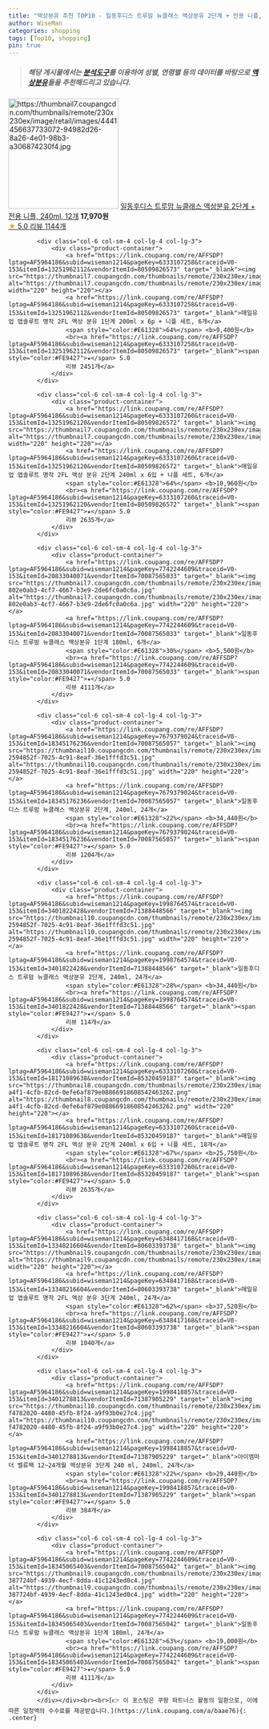 ```yaml
---
title: "액상분유 추천 TOP10 - 일동후디스 트루맘 뉴클래스 액상분유 2단계 + 전용 니플, 240ml, 12개"
author: WiseMan
categories: shopping
tags: [Top10, shopping]
pin: true
---
```


> ##### 해당 게시물에서는 [**분석도구**](https://itemscout.io/)를 이용하여 **성별**, **연령별** 등의 데이터를 바탕으로 [**액상분유**](https://link.coupang.com/a/baae76)들을 추천해드리고 있습니다.
<div class="container"><div class="row">
            <div class="col-6 col-sm-4 col-lg-4 col-lg-3">
                <div class="product-container">
                    <a href="https://link.coupang.com/re/AFFSDP?lptag=AF5964186&subid=wiseman1214&pageKey=1998763879&traceid=V0-153&itemId=3401820980&vendorItemId=71388447210" target="_blank"><img src="https://thumbnail7.coupangcdn.com/thumbnails/remote/230x230ex/image/retail/images/4441456637733072-94982d26-8a26-4e01-98b3-a306874230f4.jpg" alt="https://thumbnail7.coupangcdn.com/thumbnails/remote/230x230ex/image/retail/images/4441456637733072-94982d26-8a26-4e01-98b3-a306874230f4.jpg" width="220" height="220"></a>
                    <a href="https://link.coupang.com/re/AFFSDP?lptag=AF5964186&subid=wiseman1214&pageKey=1998763879&traceid=V0-153&itemId=3401820980&vendorItemId=71388447210" target="_blank">일동후디스 트루맘 뉴클래스 액상분유 2단계 + 전용 니플, 240ml, 12개</a>
                    <span style="color:#E61328"></span> <b>17,970원</b>
                    <br><a href="https://link.coupang.com/re/AFFSDP?lptag=AF5964186&subid=wiseman1214&pageKey=1998763879&traceid=V0-153&itemId=3401820980&vendorItemId=71388447210" target="_blank"><span style="color:#FE9427">★</span> 5.0
                    리뷰 1144개</a>
                </div>
            </div>
            
            <div class="col-6 col-sm-4 col-lg-4 col-lg-3">
                <div class="product-container">
                    <a href="https://link.coupang.com/re/AFFSDP?lptag=AF5964186&subid=wiseman1214&pageKey=6333107258&traceid=V0-153&itemId=13251962112&vendorItemId=80509826573" target="_blank"><img src="https://thumbnail7.coupangcdn.com/thumbnails/remote/230x230ex/image/rs_quotation_api/uofhzhr9/c4ad32cbfe9b4bdb8422a3285ed867f8.jpg" alt="https://thumbnail7.coupangcdn.com/thumbnails/remote/230x230ex/image/rs_quotation_api/uofhzhr9/c4ad32cbfe9b4bdb8422a3285ed867f8.jpg" width="220" height="220"></a>
                    <a href="https://link.coupang.com/re/AFFSDP?lptag=AF5964186&subid=wiseman1214&pageKey=6333107258&traceid=V0-153&itemId=13251962112&vendorItemId=80509826573" target="_blank">매일유업 앱솔루트 명작 2FL 액상 분유 1단계 200ml x 6p + 니플 세트, 6개</a>
                    <span style="color:#E61328">64%</span> <b>9,400원</b>
                    <br><a href="https://link.coupang.com/re/AFFSDP?lptag=AF5964186&subid=wiseman1214&pageKey=6333107258&traceid=V0-153&itemId=13251962112&vendorItemId=80509826573" target="_blank"><span style="color:#FE9427">★</span> 5.0
                    리뷰 2451개</a>
                </div>
            </div>
            
            <div class="col-6 col-sm-4 col-lg-4 col-lg-3">
                <div class="product-container">
                    <a href="https://link.coupang.com/re/AFFSDP?lptag=AF5964186&subid=wiseman1214&pageKey=6333107260&traceid=V0-153&itemId=13251962120&vendorItemId=80509826572" target="_blank"><img src="https://thumbnail7.coupangcdn.com/thumbnails/remote/230x230ex/image/rs_quotation_api/rj9ya0ki/f445e44df5384f51a3098e79cf1d9966.jpg" alt="https://thumbnail7.coupangcdn.com/thumbnails/remote/230x230ex/image/rs_quotation_api/rj9ya0ki/f445e44df5384f51a3098e79cf1d9966.jpg" width="220" height="220"></a>
                    <a href="https://link.coupang.com/re/AFFSDP?lptag=AF5964186&subid=wiseman1214&pageKey=6333107260&traceid=V0-153&itemId=13251962120&vendorItemId=80509826572" target="_blank">매일유업 앱솔루트 명작 2FL 액상 분유 2단계 240ml x 6입 + 니플 세트, 6개</a>
                    <span style="color:#E61328">64%</span> <b>10,960원</b>
                    <br><a href="https://link.coupang.com/re/AFFSDP?lptag=AF5964186&subid=wiseman1214&pageKey=6333107260&traceid=V0-153&itemId=13251962120&vendorItemId=80509826572" target="_blank"><span style="color:#FE9427">★</span> 5.0
                    리뷰 2635개</a>
                </div>
            </div>
            
            <div class="col-6 col-sm-4 col-lg-4 col-lg-3">
                <div class="product-container">
                    <a href="https://link.coupang.com/re/AFFSDP?lptag=AF5964186&subid=wiseman1214&pageKey=7742244609&traceid=V0-153&itemId=20833040071&vendorItemId=70087565033" target="_blank"><img src="https://thumbnail7.coupangcdn.com/thumbnails/remote/230x230ex/image/retail/images/5058439490834030-802e0ab3-4cf7-4667-b3e9-2de6fc0a0c6a.jpg" alt="https://thumbnail7.coupangcdn.com/thumbnails/remote/230x230ex/image/retail/images/5058439490834030-802e0ab3-4cf7-4667-b3e9-2de6fc0a0c6a.jpg" width="220" height="220"></a>
                    <a href="https://link.coupang.com/re/AFFSDP?lptag=AF5964186&subid=wiseman1214&pageKey=7742244609&traceid=V0-153&itemId=20833040071&vendorItemId=70087565033" target="_blank">일동후디스 트루맘 뉴클래스 액상분유 1단계 180ml, 6개</a>
                    <span style="color:#E61328">30%</span> <b>5,500원</b>
                    <br><a href="https://link.coupang.com/re/AFFSDP?lptag=AF5964186&subid=wiseman1214&pageKey=7742244609&traceid=V0-153&itemId=20833040071&vendorItemId=70087565033" target="_blank"><span style="color:#FE9427">★</span> 5.0
                    리뷰 4111개</a>
                </div>
            </div>
            
            <div class="col-6 col-sm-4 col-lg-4 col-lg-3">
                <div class="product-container">
                    <a href="https://link.coupang.com/re/AFFSDP?lptag=AF5964186&subid=wiseman1214&pageKey=7679379024&traceid=V0-153&itemId=18345176236&vendorItemId=70087565057" target="_blank"><img src="https://thumbnail10.coupangcdn.com/thumbnails/remote/230x230ex/image/retail/images/3138143016514784-2594852f-7025-4c91-8eaf-36e1fffd3c51.jpg" alt="https://thumbnail10.coupangcdn.com/thumbnails/remote/230x230ex/image/retail/images/3138143016514784-2594852f-7025-4c91-8eaf-36e1fffd3c51.jpg" width="220" height="220"></a>
                    <a href="https://link.coupang.com/re/AFFSDP?lptag=AF5964186&subid=wiseman1214&pageKey=7679379024&traceid=V0-153&itemId=18345176236&vendorItemId=70087565057" target="_blank">일동후디스 트루맘 뉴클래스 액상분유 2단계, 240ml, 24개</a>
                    <span style="color:#E61328">22%</span> <b>34,440원</b>
                    <br><a href="https://link.coupang.com/re/AFFSDP?lptag=AF5964186&subid=wiseman1214&pageKey=7679379024&traceid=V0-153&itemId=18345176236&vendorItemId=70087565057" target="_blank"><span style="color:#FE9427">★</span> 5.0
                    리뷰 1204개</a>
                </div>
            </div>
            
            <div class="col-6 col-sm-4 col-lg-4 col-lg-3">
                <div class="product-container">
                    <a href="https://link.coupang.com/re/AFFSDP?lptag=AF5964186&subid=wiseman1214&pageKey=1998764574&traceid=V0-153&itemId=3401822428&vendorItemId=71388448566" target="_blank"><img src="https://thumbnail10.coupangcdn.com/thumbnails/remote/230x230ex/image/retail/images/3138143016514784-2594852f-7025-4c91-8eaf-36e1fffd3c51.jpg" alt="https://thumbnail10.coupangcdn.com/thumbnails/remote/230x230ex/image/retail/images/3138143016514784-2594852f-7025-4c91-8eaf-36e1fffd3c51.jpg" width="220" height="220"></a>
                    <a href="https://link.coupang.com/re/AFFSDP?lptag=AF5964186&subid=wiseman1214&pageKey=1998764574&traceid=V0-153&itemId=3401822428&vendorItemId=71388448566" target="_blank">일동후디스 트루맘 뉴클래스 액상분유 2단계, 240ml, 24개</a>
                    <span style="color:#E61328">28%</span> <b>34,440원</b>
                    <br><a href="https://link.coupang.com/re/AFFSDP?lptag=AF5964186&subid=wiseman1214&pageKey=1998764574&traceid=V0-153&itemId=3401822428&vendorItemId=71388448566" target="_blank"><span style="color:#FE9427">★</span> 5.0
                    리뷰 114개</a>
                </div>
            </div>
            
            <div class="col-6 col-sm-4 col-lg-4 col-lg-3">
                <div class="product-container">
                    <a href="https://link.coupang.com/re/AFFSDP?lptag=AF5964186&subid=wiseman1214&pageKey=6333107260&traceid=V0-153&itemId=18171089638&vendorItemId=85320459187" target="_blank"><img src="https://thumbnail8.coupangcdn.com/thumbnails/remote/230x230ex/image/retail/images/973823a1-a4f1-4cfb-82cd-0efe6af879e08866918608542463262.png" alt="https://thumbnail8.coupangcdn.com/thumbnails/remote/230x230ex/image/retail/images/973823a1-a4f1-4cfb-82cd-0efe6af879e08866918608542463262.png" width="220" height="220"></a>
                    <a href="https://link.coupang.com/re/AFFSDP?lptag=AF5964186&subid=wiseman1214&pageKey=6333107260&traceid=V0-153&itemId=18171089638&vendorItemId=85320459187" target="_blank">매일유업 앱솔루트 명작 2FL 액상 분유 2단계 240ml x 6입 + 니플 세트, 18개</a>
                    <span style="color:#E61328">67%</span> <b>25,750원</b>
                    <br><a href="https://link.coupang.com/re/AFFSDP?lptag=AF5964186&subid=wiseman1214&pageKey=6333107260&traceid=V0-153&itemId=18171089638&vendorItemId=85320459187" target="_blank"><span style="color:#FE9427">★</span> 5.0
                    리뷰 2635개</a>
                </div>
            </div>
            
            <div class="col-6 col-sm-4 col-lg-4 col-lg-3">
                <div class="product-container">
                    <a href="https://link.coupang.com/re/AFFSDP?lptag=AF5964186&subid=wiseman1214&pageKey=6348417168&traceid=V0-153&itemId=13348216604&vendorItemId=80603393738" target="_blank"><img src="https://thumbnail9.coupangcdn.com/thumbnails/remote/230x230ex/image/rs_quotation_api/2ndyf4jx/fe69898aa5894132944d3f92da701579.jpg" alt="https://thumbnail9.coupangcdn.com/thumbnails/remote/230x230ex/image/rs_quotation_api/2ndyf4jx/fe69898aa5894132944d3f92da701579.jpg" width="220" height="220"></a>
                    <a href="https://link.coupang.com/re/AFFSDP?lptag=AF5964186&subid=wiseman1214&pageKey=6348417168&traceid=V0-153&itemId=13348216604&vendorItemId=80603393738" target="_blank">매일유업 앱솔루트 명작 2FL 액상 분유 3단계 240ml, 24개</a>
                    <span style="color:#E61328">62%</span> <b>37,520원</b>
                    <br><a href="https://link.coupang.com/re/AFFSDP?lptag=AF5964186&subid=wiseman1214&pageKey=6348417168&traceid=V0-153&itemId=13348216604&vendorItemId=80603393738" target="_blank"><span style="color:#FE9427">★</span> 5.0
                    리뷰 1040개</a>
                </div>
            </div>
            
            <div class="col-6 col-sm-4 col-lg-4 col-lg-3">
                <div class="product-container">
                    <a href="https://link.coupang.com/re/AFFSDP?lptag=AF5964186&subid=wiseman1214&pageKey=1998418857&traceid=V0-153&itemId=3401278813&vendorItemId=71387905229" target="_blank"><img src="https://thumbnail10.coupangcdn.com/thumbnails/remote/230x230ex/image/retail/images/1643982433676401-f4782020-4480-45fb-8f24-a9f93b0e27c4.jpg" alt="https://thumbnail10.coupangcdn.com/thumbnails/remote/230x230ex/image/retail/images/1643982433676401-f4782020-4480-45fb-8f24-a9f93b0e27c4.jpg" width="220" height="220"></a>
                    <a href="https://link.coupang.com/re/AFFSDP?lptag=AF5964186&subid=wiseman1214&pageKey=1998418857&traceid=V0-153&itemId=3401278813&vendorItemId=71387905229" target="_blank">아이엠마더 벨류팩 12~24개월 액상분유 3단계 240 ml, 240ml, 24개</a>
                    <span style="color:#E61328">22%</span> <b>29,440원</b>
                    <br><a href="https://link.coupang.com/re/AFFSDP?lptag=AF5964186&subid=wiseman1214&pageKey=1998418857&traceid=V0-153&itemId=3401278813&vendorItemId=71387905229" target="_blank"><span style="color:#FE9427">★</span> 5.0
                    리뷰 384개</a>
                </div>
            </div>
            
            <div class="col-6 col-sm-4 col-lg-4 col-lg-3">
                <div class="product-container">
                    <a href="https://link.coupang.com/re/AFFSDP?lptag=AF5964186&subid=wiseman1214&pageKey=7742244609&traceid=V0-153&itemId=18345065403&vendorItemId=70087565042" target="_blank"><img src="https://thumbnail9.coupangcdn.com/thumbnails/remote/230x230ex/image/retail/images/4441774549083269-387724bf-4939-4ecf-8dda-41c1243ed0c4.jpg" alt="https://thumbnail9.coupangcdn.com/thumbnails/remote/230x230ex/image/retail/images/4441774549083269-387724bf-4939-4ecf-8dda-41c1243ed0c4.jpg" width="220" height="220"></a>
                    <a href="https://link.coupang.com/re/AFFSDP?lptag=AF5964186&subid=wiseman1214&pageKey=7742244609&traceid=V0-153&itemId=18345065403&vendorItemId=70087565042" target="_blank">일동후디스 트루맘 뉴클래스 액상분유 1단계 180ml, 24개</a>
                    <span style="color:#E61328">63%</span> <b>19,000원</b>
                    <br><a href="https://link.coupang.com/re/AFFSDP?lptag=AF5964186&subid=wiseman1214&pageKey=7742244609&traceid=V0-153&itemId=18345065403&vendorItemId=70087565042" target="_blank"><span style="color:#FE9427">★</span> 5.0
                    리뷰 4111개</a>
                </div>
            </div>
            </div></div><br><br>[👉 이 포스팅은 쿠팡 파트너스 활동의 일환으로, 이에 따른 일정액의 수수료를 제공받습니다.](https://link.coupang.com/a/baae76){: .center}